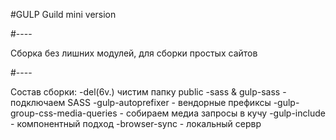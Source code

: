 #GULP Guild mini version

#----

Сборка без лишних модулей, для сборки простых сайтов

#----

Состав сборки:
-del(6v.) чистим папку public
-sass & gulp-sass - подключаем SASS
-gulp-autoprefixer - вендорные префиксы
-gulp-group-css-media-queries - собираем медиа запросы в кучу
-gulp-include - компонентный подход
-browser-sync - локальный сервр
